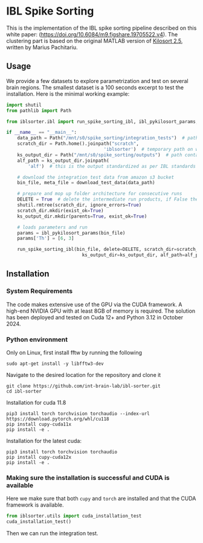 # IBL Spike Sorting

This is the implementation of the IBL spike sorting pipeline described on this white paper: (https://doi.org/10.6084/m9.figshare.19705522.v4).
The clustering part is based on the original MATLAB version of [Kilosort 2.5](https://github.com/MouseLand/Kilosort), written by Marius Pachitariu.

## Usage

We provide a few datasets to explore parametrization and test on several brain regions.
The smallest dataset is a 100 seconds excerpt to test the installation. Here is the minimal working example:

```python
import shutil
from pathlib import Path

from iblsorter.ibl import run_spike_sorting_ibl, ibl_pykilosort_params, download_test_data

if __name__ == "__main__":
    data_path = Path("/mnt/s0/spike_sorting/integration_tests")  # path on which the raw data will be downloaded
    scratch_dir = Path.home().joinpath("scratch",
                                    'iblsorter')  # temporary path on which intermediate raw data will be written, we highly recommend a SSD drive
    ks_output_dir = Path("/mnt/s0/spike_sorting/outputs")  # path containing the kilosort output unprocessed
    alf_path = ks_output_dir.joinpath(
        'alf')  # this is the output standardized as per IBL standards (SI units, ALF convention)

    # download the integration test data from amazon s3 bucket
    bin_file, meta_file = download_test_data(data_path)

    # prepare and mop up folder architecture for consecutive runs
    DELETE = True  # delete the intermediate run products, if False they'll be copied over to the output directory for debugging
    shutil.rmtree(scratch_dir, ignore_errors=True)
    scratch_dir.mkdir(exist_ok=True)
    ks_output_dir.mkdir(parents=True, exist_ok=True)

    # loads parameters and run
    params = ibl_pykilosort_params(bin_file)
    params['Th'] = [6, 3]

    run_spike_sorting_ibl(bin_file, delete=DELETE, scratch_dir=scratch_dir,
                            ks_output_dir=ks_output_dir, alf_path=alf_path, log_level='INFO', params=params)
```


## Installation 

### System Requirements

The code makes extensive use of the GPU via the CUDA framework. A high-end NVIDIA GPU with at least 8GB of memory is required.
The solution has been deployed and tested on Cuda 12+ and Python 3.12 in October 2024.


### Python environment

Only on Linux, first install fftw by running the following 
    
    sudo apt-get install -y libfftw3-dev

Navigate to the desired location for the repository and clone it

    git clone https://github.com/int-brain-lab/ibl-sorter.git
    cd ibl-sorter

Installation for cuda 11.8

    pip3 install torch torchvision torchaudio --index-url https://download.pytorch.org/whl/cu118
    pip install cupy-cuda11x
    pip install -e .

Installation for the latest cuda:

    pip3 install torch torchvision torchaudio
    pip install cupy-cuda12x
    pip install -e .

### Making sure the installation is successful and CUDA is available

Here we make sure that both `cupy` and `torch` are installed and that the CUDA framework is available.

```python
from iblsorter.utils import cuda_installation_test
cuda_installation_test()
```

Then we can run the integration test.

